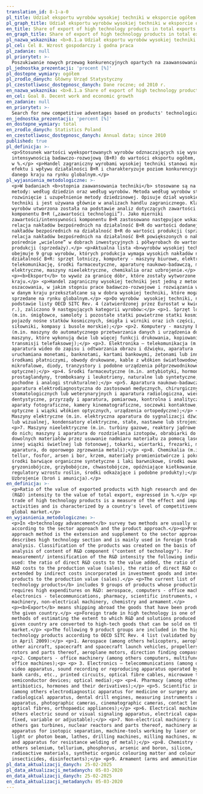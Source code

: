 ```yaml
---
translation_id: 8-1-a-0
pl_title: Udział eksportu wyrobów wysokiej techniki w eksporcie ogółem
pl_graph_title: Udział eksportu wyrobów wysokiej techniki w eksporcie ogółem
en_title: Share of export of high technology products in total exports
en_graph_title: Share of export of high technology products in total exports
pl_nazwa_wskaznika: <b>8.1.a Udział eksportu wyrobów wysokiej techniki w eksporcie ogółem</b>
pl_cel: Cel 8. Wzrost gospodarczy i godna praca
pl_zadanie: null
pl_priorytet: >-
  Poszukiwanie nowych przewag konkurencyjnych opartych na zaawansowaniu technologicznym produktów, jakości i innowacyjności oferowanych produktów, jak również mechanizmów umiędzynarodowienia przedsiębiorstw
pl_jednostka_prezentacji: 'procent [%]'
pl_dostepne_wymiary: ogółem
pl_zrodlo_danych: Główny Urząd Statystyczny
pl_czestotliwosc_dostępnosc_danych: Dane roczne; od 2010 r.
en_nazwa_wskaznika: <b>8.1.a Share of export of high technology products in total exports</b>
en_cel: Goal 8. Decent work and economic growth
en_zadanie: null
en_priorytet: >-
  Search for new competitive adventages based on products' technological advancement, quality and innovativeness as well as mechanisms for internationalization of enterprises
en_jednostka_prezentacji: 'percent [%]'
en_dostepne_wymiary: total
en_zrodlo_danych: Statistics Poland
en_czestotliwosc_dostępnosc_danych: Annual data; since 2010
published: true
pl_definicja: >-
  <p>Stosunek wartości wyeksportowanych wyrobów odznaczających się wysoką
  intensywnością badawczo-rozwojową (B+R) do wartości eksportu ogółem, wyrażony
  w %.</p> <p>Handel zagraniczny wyrobami wysokiej techniki stanowi miernik
  efektu i wpływu działalności B+R i charakteryzuje poziom konkurencyjności
  danego kraju na rynku globalnym.</p>
pl_wyjasnienia_metodologiczne: >-
  <p>W badaniach <b>stopnia zaawansowania techniki</b> stosowane są na ogół dwie
  metody: według dziedzin oraz według wyrobów. Metoda według wyrobów stanowi
  rozwinięcie i uzupełnienie metody dziedzinowej. Opisuje dział wysokiej
  techniki i jest używana głównie w analizach handlu zagranicznego. Klasyfikacja
  wyrobów utworzona została na podstawie analiz dotyczących zawartości
  komponentu B+R („zawartości technologii”). Jako mierniki
  zawartości/intensywności komponentu B+R zastosowano następujące wskaźniki:
  relacja nakładów bezpośrednich na działalność B+R do wartości dodanej, relacja
  nakładów bezpośrednich na działalność B+R do wartości produkcji (sprzedaży),
  relacja nakładów bezpośrednich na działalność B+R powiększonych o nakłady
  pośrednie „wcielone” w dobrach inwestycyjnych i półwyrobach do wartości
  produkcji (sprzedaży).</p> <p>Aktualna lista <b>wyrobów wysokiej techniki</b>
  obejmuje 9 grup wyrobów, których produkcja wymaga wysokich nakładów na
  działalność B+R: sprzęt lotniczy, komputery - maszyny biurowe, elektronikę -
  telekomunikację, środki farmaceutyczne, aparaturę naukowo-badawczą, maszyny
  elektryczne, maszyny nieelektryczne, chemikalia oraz uzbrojenie.</p>
  <p><b>Eksport</b> to wywóz za granicę dóbr, które zostały wytworzone w danym
  kraju.</p> <p>Handel zagraniczny wysokiej techniki jest jedną z metod
  oszacowania, w jakim stopniu prace badawczo-rozwojowe i rozwiązania wytworzone
  w danym kraju przekształcane są w dobra wysokiej techniki, które mogą być
  sprzedane na rynku globalnym.</p> <p>Do wyrobów  wysokiej techniki, na
  podstawie listy OECD SITC Rev. 4 (zatwierdzonej przez Eurostat w kwietniu 2009
  r.), zaliczono 9 następujących kategorii wyrobów:</p> <p>1. Sprzęt lotniczy
  (m.in. śmigłowce, samoloty i pozostałe statki powietrzne statki kosmiczne i
  pojazdy nośne statków kosmicznych, śmigła i wirniki oraz ich części, silniki i
  siłowniki, kompasy i busole morskie);</p> <p>2. Komputery - maszyny biurowe
  (m.in. maszyny do automatycznego przetwarzania danych i urządzenia do nich,
  maszyny, które wykonują dwie lub więcej funkcji drukowania, kopiowania lub
  transmisji telefaksowej);</p> <p>3. Elektronika – telekomunikacja (m.in.
  aparatura wideo do zapisu i odtwarzania obrazu i dźwięku, aparatura
  uruchamiana monetami, banknotami, kartami bankowymi, żetonami lub innymi
  środkami płatniczymi, obwody drukowane, kable z włókien światłowodowych, lampy
  mikrofalowe, diody, tranzystory i podobne urządzenia półprzewodnikowe; nośniki
  optyczne);</p> <p>4. Środki farmaceutyczne (m.in. antybiotyki, hormony,
  prostaglandyny, tromboksany i leukotrieny, naturalne lub syntetyczne; ich
  pochodne i analogi strukturalne);</p> <p>5. Aparatura naukowo-badawcza (m.in.
  aparatura elektrodiagnostyczna do zastosowań medycznych, chirurgicznych,
  stomatologicznych lub weterynaryjnych i aparatura radiologiczna, wiertarki
  dentystyczne, przyrządy i aparatura, pomiarowa, kontrolna i analityczna,
  aparaty fotograficzne, kamery kinematograficzne, soczewki kontaktowe, włókna
  optyczne i wiązki włókien optycznych, urządzenia ortopedyczne);</p> <p>6.
  Maszyny elektryczne (m.in. elektryczna aparatura do sygnalizacji dźwiękowej
  lub wizualnej, kondensatory elektryczne, stałe, nastawne lub strojeniowe);</p>
  <p>7. Maszyny nieelektryczne (m.in. turbiny gazowe, reaktory jądrowe i części
  do nich; maszyny i aparatura do rozdzielania izotopów, obrabiarki do obróbki
  dowolnych materiałów przez usuwanie nadmiaru materiału za pomocą lasera lub
  innej wiązki świetlnej lub fotonowej, tokarki, wiertarki, frezarki, maszyny i
  aparatura, do oporowego zgrzewania metali);</p> <p>8. Chemikalia (m.in. selen,
  tellur, fosfor, arsen i bor, krzem, materiały promieniotwórcze i pokrewne,
  środki barwiące organiczne syntetyczne i laki barwnikowe, środki owadobójcze,
  gryzoniobójcze, grzybobójcze, chwastobójcze, opóźniające kiełkowanie,
  regulatory wzrostu roślin, środki odkażające i podobne produkty);</p> <p>9.
  Uzbrojenie (broń i amunicja).</p>
en_definicja: >-
  <p>Ratio of the value of exported products with high research and development
  (R&D) intensity to the value of total export, expressed in %.</p> <p>Foreign
  trade of high technology products is a measure of the effect and impact of R&D
  activities and is characterized by a country's level of competitiveness in the
  global market.</p>
en_wyjasnienia_metodologiczne: >-
  <p>In <b>technology advancement</b> survey two methods are usually used:
  according to the sector approach and the product approach.</p><p>Product
  approach method is the extension and supplement to the sector approach. It
  describes high technology section and is mainly used in foreign trade
  analysis. Classification of the products was created on the basis of the
  analysis of content of R&D component ("content of technology"). For
  measurement/ intensification of the R&D intensity the following indicators are
  used: the ratio of direct R&D costs to the value added, the ratio of direct
  R&D costs to the production value (sales), the ratio of direct R&D costs
  extended by indirect costs incorporated in investment goods and intermediate
  products to the production value (sales).</p> <p>The current list of <b>high
  technology products</b> includes 9 groups of products whose production
  requires high expenditures on R&D: aerospace, computers - office machinery,
  electronics - telecommunications, pharmacy, scientific instruments, electrical
  machinery, non-electrical machinery, chemistry and armament.</p>
  <p><b>Export</b> means shipping abroad the goods that have been produced in
  the given country.</p> <p>Foreign trade in high technology is one of the
  methods of estimating the extent to which R&D and solutions produced in the
  given country are converted to high-tech goods that can be sold on the global
  market.</p> <p>The following 9 product groups are included in the high
  technology products according to OECD SITC Rev. 4 list (validated by Eurostat
  in April 2009):</p> <p>1. Aerospace (among others helicopters, aeroplanes and
  other aircraft, spacecraft and spacecraft launch vehicles, propellers and
  rotors and parts thereof, aeroplane motors, direction finding compasses);</p>
  <p>2. Computers - office machinery (among others computers, multifunction
  office machines);<p> <p> 3. Electronics – telecommunications (among others
  video apparatus, sound recording or reproducing apparatus operated by coins,
  bank cards, etc., printed circuits, optical fibre cables, microwave tubes,
  semiconductor devices; optical media);<p> <p>4. Pharmacy (among others
  antibiotics, hormones and their derivatives);</p> <p>5. Scientific instruments
  (among others electrodiagnostic apparatus for medicine or surgery and
  radiological apparatus, dental drill engines, measuring instruments and
  apparatus, photographic cameras, cinematographic cameras, contact lenses,
  optical fibres, orthopaedic appliances);</p> <p>6. Electrical machinery (among
  others electric sound or visual signaling apparatus, electrical capacitors,
  fixed, variable or adjustable);</p> <p>7. Non-electrical machinery (among
  others gas turbines, nuclear reactors and parts thereof, machinery and
  apparatus for isotopic separation, machine-tools working by laser or other
  light or photon beam, lathes, drilling machines, milling machines, machines
  and apparatus for resistance welding of metal);</p> <p>8. Chemistry (among
  others selenium, tellurium, phosphorus, arsenic and boron, silicon,
  radioactive materials, synthetic organic colouring matter and colour lakes,
  insecticides, disinfectants);</p> <p>9. Armament (arms and ammunition).</p>
pl_data_aktualizacji_danych: 25-02-2025
pl_data_aktualizacji_metadanych: 05-03-2020
en_data_aktualizacji_danych: 25-02-2025
en_data_aktualizacji_metadanych: 05-03-2020
---
```

